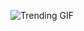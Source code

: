 
<!-- GIF_SECTION -->
![Trending GIF](https://media3.giphy.com/media/v1.Y2lkPThiYjIxNzcydjFqMWhycm5ydjExdzM0ZmZkemc3NzZxMjcwejQzdWRvcDhjMGtrZCZlcD12MV9naWZzX3NlYXJjaCZjdD1n/Ws6T5PN7wHv3cY8xy8/giphy.gif)
<!-- END_GIF_SECTION -->
